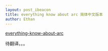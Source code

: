 ```yaml
---
layout: post_ibeacon
title: everything know about arc 简体中文版本
author: Ethan
---
```


[everything-know-about-arc](http://www.learn-cocos2d.com/2011/11/everything-know-about-arc/)

待翻译。。。